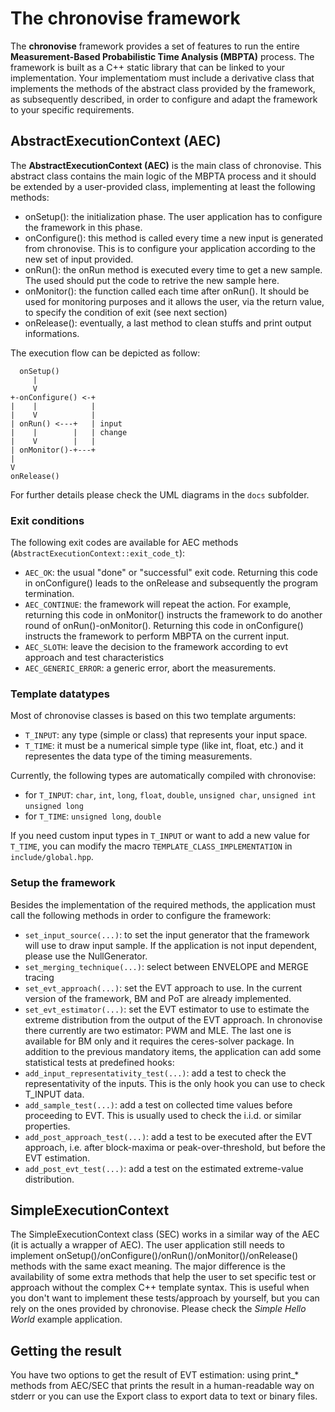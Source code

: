 The chronovise framework
========================

The **chronovise** framework provides a set of features to run the entire **Measurement-Based
Probabilistic Time Analysis (MBPTA)** process. The framework is built as a C++ static library
that can be linked to your implementation. Your implementatiom must include a derivative class
that implements the methods of the abstract class provided by the framework, as subsequently
described, in order to configure and adapt the framework to your specific requirements.

AbstractExecutionContext (AEC)
------------------------------
The **AbstractExecutionContext (AEC)** is the main class of chronovise. This abstract class contains
the main logic of the MBPTA process and it should be extended by a user-provided class, implementing
at least the following methods:

- onSetup():     the initialization phase. The user application has to configure the framework in this
                 phase.
- onConfigure(): this method is called every time a new input is generated from chronovise. This is
                 to configure your application according to the new set of input provided.
- onRun():       the onRun method is executed every time to get a new sample. The used should put the
                 code to retrive the new sample here.
- onMonitor():   the function called each time after onRun(). It should be used for monitoring purposes
                 and it allows the user, via the return value, to specify the condition of exit (see
                 next section)
- onRelease():   eventually, a last method to clean stuffs and print output informations.


The execution flow can be depicted as follow:

```
  onSetup()
     |
     V
+-onConfigure() <-+
|    |            |
|    V            |
| onRun() <---+   | input
|    |        |   | change
|    V        |   |
| onMonitor()-+---+
|
V
onRelease()

```

For further details please check the UML diagrams in the `docs` subfolder.

### Exit conditions

The following exit codes are available for AEC methods (`AbstractExecutionContext::exit_code_t`):
- `AEC_OK`: the usual "done" or "successful" exit code. Returning this code in onConfigure()
            leads to the onRelease and subsequently the program termination.
- `AEC_CONTINUE`: the framework will repeat the action. For example, returning this code in onMonitor()
                  instructs the framework to do another round of onRun()-onMonitor(). Returning
                  this code in onConfigure() instructs the framework to perform MBPTA on the
                  current input.
- `AEC_SLOTH`: leave the decision to the framework according to evt approach and test characteristics
- `AEC_GENERIC_ERROR`: a generic error, abort the measurements.

### Template datatypes

Most of chronovise classes is based on this two template arguments:
- `T_INPUT`: any type (simple or class) that represents your input space.
- `T_TIME`: it must be a numerical simple type (like int, float, etc.) and it representes the data
            type of the timing measurements.

Currently, the following types are automatically compiled with chronovise:
- for `T_INPUT`: `char`, `int`, `long`, `float`, `double`, `unsigned char`, `unsigned int` `unsigned long`
- for `T_TIME`: `unsigned long`, `double`

If you need custom input types in `T_INPUT` or want to add a new value for `T_TIME`, you can modify
the macro `TEMPLATE_CLASS_IMPLEMENTATION` in `include/global.hpp`.

### Setup the framework
Besides the implementation of the required methods, the application must call the following methods in order
to configure the framework:
 - `set_input_source(...)`: to set the input generator that the framework will use to draw input sample. If the
                            application is not input dependent, please use the NullGenerator.
 - `set_merging_technique(...)`: select between ENVELOPE and MERGE tracing
 - `set_evt_approach(...)`: set the EVT approach to use. In the current version of the framework, BM and PoT are
                            already implemented.
 - `set_evt_estimator(...)`: set the EVT estimator to use to estimate the extreme distribution from the output of
                             the EVT approach. In chronovise there currently are two estimator: PWM and MLE. The
                             last one is available for BM only and it requires the ceres-solver package.
In addition to the previous mandatory items, the application can add some statistical tests at predefined hooks:
 - `add_input_representativity_test(...)`: add a test to check the representativity of the inputs. This is the
                                           only hook you can use to check T_INPUT data.
 - `add_sample_test(...)`: add a test on collected time values before proceeding to EVT. This is usually used to
                           check the i.i.d. or similar properties.
 - `add_post_approach_test(...)`: add a test to be executed after the EVT approach, i.e. after block-maxima or
                                  peak-over-threshold, but before the EVT estimation.
 - `add_post_evt_test(...)`: add a test on the estimated extreme-value distribution.

SimpleExecutionContext
----------------------
The SimpleExecutionContext class (SEC) works in a similar way of the AEC (it is actually a wrapper of AEC).
The user application still needs to implement onSetup()/onConfigure()/onRun()/onMonitor()/onRelease()
methods with the same exact meaning. The major difference is the availability of some extra methods that
help the user to set specific test or approach without the complex C++ template syntax. This is useful when
you don't want to implement these tests/approach by yourself, but you can rely on the ones provided by
chronovise. Please check the *Simple Hello World* example application.

Getting the result
------------------
You have two options to get the result of EVT estimation: using print_* methods from AEC/SEC that prints
the result in a human-readable way on stderr or you can use the Export class to export data to text or
binary files.

